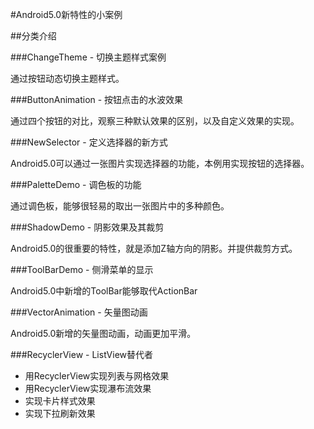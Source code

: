 #Android5.0新特性的小案例

##分类介绍

###ChangeTheme - 切换主题样式案例

通过按钮动态切换主题样式。

###ButtonAnimation - 按钮点击的水波效果

通过四个按钮的对比，观察三种默认效果的区别，以及自定义效果的实现。

###NewSelector - 定义选择器的新方式

Android5.0可以通过一张图片实现选择器的功能，本例用实现按钮的选择器。

###PaletteDemo - 调色板的功能

通过调色板，能够很轻易的取出一张图片中的多种颜色。

###ShadowDemo - 阴影效果及其裁剪

Android5.0的很重要的特性，就是添加Z轴方向的阴影。并提供裁剪方式。

###ToolBarDemo - 侧滑菜单的显示

Android5.0中新增的ToolBar能够取代ActionBar

###VectorAnimation - 矢量图动画

Android5.0新增的矢量图动画，动画更加平滑。

###RecyclerView - ListView替代者

-  用RecyclerView实现列表与网格效果
-  用RecyclerView实现瀑布流效果
-  实现卡片样式效果
-  实现下拉刷新效果
